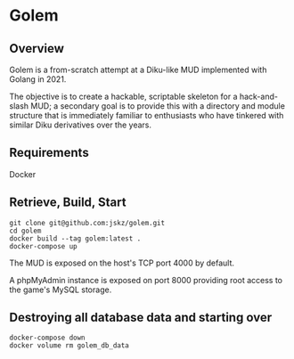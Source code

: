 # Golem

## Overview

Golem is a from-scratch attempt at a Diku-like MUD implemented with Golang in 2021.

The objective is to create a hackable, scriptable skeleton for a hack-and-slash MUD; a secondary
goal is to provide this with a directory and module structure that is immediately familiar to 
enthusiasts who have tinkered with similar Diku derivatives over the years.

## Requirements

Docker
## Retrieve, Build, Start

```
git clone git@github.com:jskz/golem.git
cd golem
docker build --tag golem:latest .
docker-compose up
```

The MUD is exposed on the host's TCP port 4000 by default.

A phpMyAdmin instance is exposed on port 8000 providing root access to the game's MySQL storage.

## Destroying all database data and starting over

```
docker-compose down
docker volume rm golem_db_data
```
